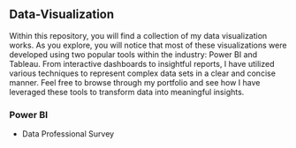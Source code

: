 ## Data-Visualization

Within this repository, you will find a collection of my data visualization works. As you explore, you will notice that most of these visualizations were developed using two popular tools within the industry: Power BI and Tableau. From interactive dashboards to insightful reports, I have utilized various techniques to represent complex data sets in a clear and concise manner. Feel free to browse through my portfolio and see how I have leveraged these tools to transform data into meaningful insights.

### Power BI

* Data Professional Survey 
